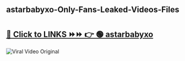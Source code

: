 
 ## astarbabyxo-Only-Fans-Leaked-Videos-Files

# <h2><a href="https://mediaupload.pro?astarbabyxo">🔗 Click to LINKS ⏩⏩ 👉 🟢 astarbabyxo </a></h2>

<a href="https://mediaupload.pro?astarbabyxo" rel="nofollow" data-target="animated-image.originalLink"><img src="https://i.ibb.co.com/xMMVF88/686577567.gif" alt="Viral Video Original" style="max-width: 100%; display: inline-block;" data-target="animated-image.originalImage"></a>